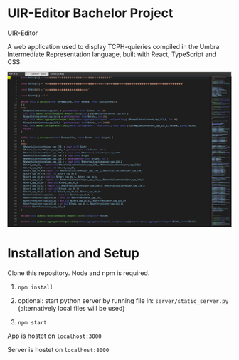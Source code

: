 # UIR-Editor Bachelor Project

UIR-Editor

A web application used to display TCPH-quieries compiled in the Umbra Intermediate Representation language, built with React, TypeScript and CSS.

![Screenshot](public/showcaseapp.png?raw=true 'UIR-Editor')

# Installation and Setup

Clone this repository. Node and npm is required.

1. `npm install`

2. optional: start python server by running file in: `server/static_server.py` (alternatively local files will be used)

3. `npm start`

App is hostet on `localhost:3000`

Server is hostet on `localhost:8000`
